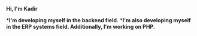 **Hi, I'm Kadir**

***I'm developing myself in the backend field.**
***I'm also developing myself in the ERP systems field. Additionally, I'm working on PHP.**
